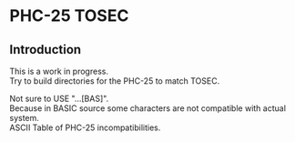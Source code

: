 # PHC-25 TOSEC

## Introduction

This is a work in progress.\
Try to build directories for the PHC-25 to match TOSEC.

Not sure to USE "...[BAS]".\
Because in BASIC source some characters are not compatible with actual system.\
ASCII Table of PHC-25 incompatibilities.

